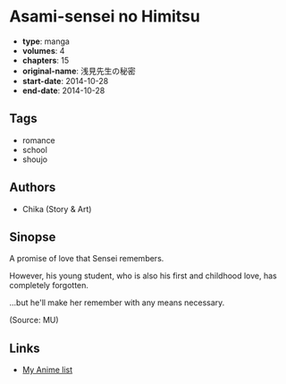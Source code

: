 # Asami-sensei no Himitsu

-   **type**: manga
-   **volumes**: 4
-   **chapters**: 15
-   **original-name**: 浅見先生の秘密
-   **start-date**: 2014-10-28
-   **end-date**: 2014-10-28

## Tags

-   romance
-   school
-   shoujo

## Authors

-   Chika (Story & Art)

## Sinopse

A promise of love that Sensei remembers.

However, his young student, who is also his first and childhood love, has completely forgotten.

...but he'll make her remember with any means necessary.

(Source: MU)

## Links

-   [My Anime list](https://myanimelist.net/manga/88546/Asami-sensei_no_Himitsu)
